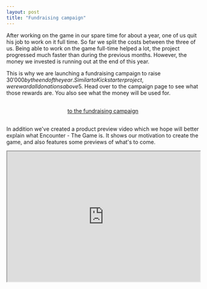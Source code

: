 ```yaml
---
layout: post
title: "Fundraising campaign"
---
```


After working on the game in our spare time for about a year, one of us quit
  his job to work on it full time.
So far we split the costs between the three of us.
Being able to work on the game full-time helped a lot, the project progressed
  much faster than during the previous months.
However, the money we invested is running out at the end of this year.

This is why we are launching a fundraising campaign to raise $30'000 by the
  end of the year.
Similar to Kickstarter project, we reward all donations above 5$.
Head over to the campaign page to see what those rewards are.
You also see what the money will be used for.

<a href='http://encounter.io/funding' class='btn btn-primary btn-large'
style='display:block;margin:30px auto;width:300px;text-align:center'>
<span>to the fundraising campaign</span>
</a>

In addition we've created a product preview video which we hope will better
  explain what Encounter - The Game is.
It shows our motivation to create the game, and also features some previews of
  what's to come.

<iframe src="http://player.vimeo.com/video/54514302?badge=0" width="100%"
height="340" webkitallowfullscreen="webkitAllowFullScreen"
mozallowfullscreen="mozallowfullscreen"
allowfullscreen="allowFullScreen"></iframe>


[funding]: http://encounter.io/funding
